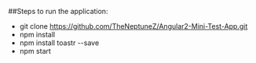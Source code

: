 
##Steps to run the application:

*	git clone https://github.com/TheNeptuneZ/Angular2-Mini-Test-App.git  
*	npm install
*	npm install toastr --save
*	npm start


